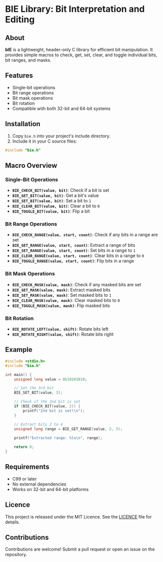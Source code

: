 # BIE Library: Bit Interpretation and Editing

## About

**bIE** is a lightweight, header-only C library for efficient bit manipulation. It provides simple macros to check, get, set, clear, and toggle individual bits, bit ranges, and masks.

## Features

- Single-bit operations
- Bit range operations
- Bit mask operations
- Bit rotation
- Compatible with both 32-bit and 64-bit systems

## Installation

1. Copy `bie.h` into your project's include directory.
2. Include it in your C source files:

```c
#include "bie.h"
```

## Macro Overview

### Single-Bit Operations
- **`BIE_CHECK_BIT(value, bit)`**: Check if a bit is set  
- **`BIE_GET_BIT(value, bit)`**: Get a bit's value  
- **`BIE_SET_BIT(value, bit)`**: Set a bit to `1`  
- **`BIE_CLEAR_BIT(value, bit)`**: Clear a bit to `0`  
- **`BIE_TOGGLE_BIT(value, bit)`**: Flip a bit  

### Bit Range Operations
- **`BIE_CHECK_RANGE(value, start, count)`**: Check if any bits in a range are set  
- **`BIE_GET_RANGE(value, start, count)`**: Extract a range of bits  
- **`BIE_SET_RANGE(value, start, count)`**: Set bits in a range to `1`  
- **`BIE_CLEAR_RANGE(value, start, count)`**: Clear bits in a range to `0`  
- **`BIE_TOGGLE_RANGE(value, start, count)`**: Flip bits in a range  

### Bit Mask Operations
- **`BIE_CHECK_MASK(value, mask)`**: Check if any masked bits are set  
- **`BIE_GET_MASK(value, mask)`**: Extract masked bits  
- **`BIE_SET_MASK(value, mask)`**: Set masked bits to `1`  
- **`BIE_CLEAR_MASK(value, mask)`**: Clear masked bits to `0`  
- **`BIE_TOGGLE_MASK(value, mask)`**: Flip masked bits  

### Bit Rotation
- **`BIE_ROTATE_LEFT(value, shift)`**: Rotate bits left  
- **`BIE_ROTATE_RIGHT(value, shift)`**: Rotate bits right  

## Example

```c
#include <stdio.h>
#include "bie.h"

int main() {
    unsigned long value = 0b10101010;

    // Set the 3rd bit
    BIE_SET_BIT(value, 3);

    // Check if the 2nd bit is set
    if (BIE_CHECK_BIT(value, 2)) {
        printf("2nd bit is set!\n");
    }

    // Extract bits 2 to 4
    unsigned long range = BIE_GET_RANGE(value, 2, 3);
    
    printf("Extracted range: %lu\n", range);

    return 0;
}
```

## Requirements

- C99 or later
- No external dependencies
- Works on 32-bit and 64-bit platforms

## Licence

This project is released under the MIT Licence. See the [LICENCE](LICENCE) file for details.

## Contributions

Contributions are welcome! Submit a pull request or open an issue on the repository.
